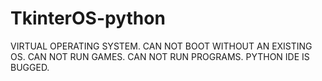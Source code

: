 # TkinterOS-python
VIRTUAL OPERATING SYSTEM. CAN NOT BOOT WITHOUT AN EXISTING OS. CAN NOT RUN GAMES. CAN NOT RUN PROGRAMS. PYTHON IDE IS BUGGED.
